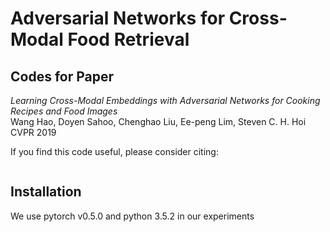# Adversarial Networks for Cross-Modal Food Retrieval
## Codes for Paper  
*Learning Cross-Modal Embeddings with Adversarial Networks for Cooking Recipes and Food Images*  
Wang Hao, Doyen Sahoo, Chenghao Liu, Ee-peng Lim, Steven C. H. Hoi   
CVPR 2019  

If you find this code useful, please consider citing:
```
```
## Installation
We use pytorch v0.5.0 and python 3.5.2 in our experiments

